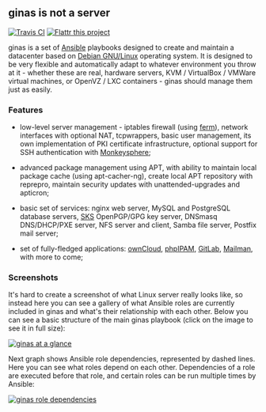 ## ginas is not a server

[![Travis CI](https://travis-ci.org/ginas/ginas.png?branch=master)](https://travis-ci.org/ginas/ginas) [![Flattr this project](http://api.flattr.com/button/flattr-badge-large.png)](https://flattr.com/submit/auto?user_id=drybjed&url=https://github.com/ginas/ginas/&title=ginas&language=&tags=github&category=software)

ginas is a set of [Ansible](http://ansible.com/) playbooks designed to create
and maintain a datacenter based on [Debian GNU/Linux](http://debian.org/)
operating system. It is designed to be very flexible and automatically adapt
to whatever environment you throw at it - whether these are real, hardware
servers, KVM / VirtualBox / VMWare virtual machines, or OpenVZ / LXC
containers - ginas should manage them just as easily.

### Features

- low-level server management - iptables firewall (using
  [ferm](http://ferm.foo-projects.org/)), network interfaces with optional NAT,
  tcpwrappers, basic user management, its own implementation of PKI certificate
  infrastructure, optional support for SSH authentication with
  [Monkeysphere](http://monkeysphere.info/);

- advanced package management using APT, with ability to maintain local
  package cache (using apt-cacher-ng), create local APT repository with
  reprepro, maintain security updates with unattended-upgrades and apticron;

- basic set of services: nginx web server, MySQL and PostgreSQL database
  servers, [SKS](http://www.keysigning.org/sks/) OpenPGP/GPG key server, DNSmasq
  DNS/DHCP/PXE server, NFS server and client, Samba file server, Postfix mail
  server;

- set of fully-fledged applications: [ownCloud](http://owncloud.org/),
  [phpIPAM](http://phpipam.net/), [GitLab](http://gitlab.org/),
  [Mailman](http://list.org/), with more to come;

### Screenshots

It's hard to create a screenshot of what Linux server really looks like, so
instead here you can see a gallery of what Ansible roles are currently
included in ginas and what's their relationship with each other. Below you can
see a basic structure of the main ginas playbook (click on the image to see
it in full size):

[![ginas at a glance](http://i.imgur.com/9OSa7Ip.png)](http://i.imgur.com/9OSa7Ip.png)

Next graph shows Ansible role dependencies, represented by dashed lines. Here
you can see what roles depend on each other. Dependencies of a role are
executed before that role, and certain roles can be run multiple times by
Ansible:

[![ginas role dependencies](http://i.imgur.com/pAQ23j3.png)](http://i.imgur.com/pAQ23j3.png)

